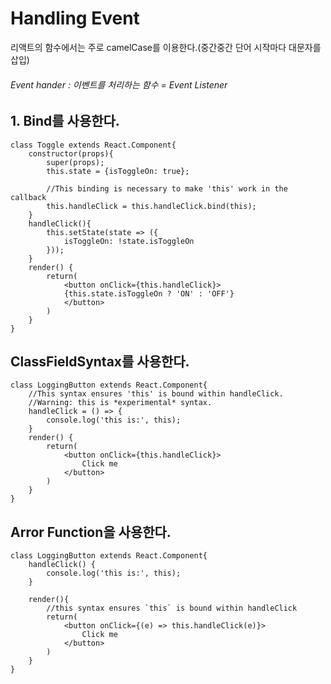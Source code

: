 # Handling Event
리액트의 함수에서는 주로 camelCase를 이용한다.(중간중간 단어 시작마다 대문자를 삽입)

###### Event hander : 이벤트를 처리하는 함수 = Event Listener

## 1. Bind를 사용한다.
```React
class Toggle extends React.Component{
	constructor(props){
		super(props);
		this.state = {isToggleOn: true};
		
		//This binding is necessary to make 'this' work in the callback
		this.handleClick = this.handleClick.bind(this);
	}
	handleClick(){
		this.setState(state => ({
			isToggleOn: !state.isToggleOn
		}));
	}
	render() {
		return(
			<button onClick={this.handleClick}>
			{this.state.isToggleOn ? 'ON' : 'OFF'}
			</button>
		)
	}
}
```

## ClassFieldSyntax를 사용한다.
```React
class LoggingButton extends React.Component{
	//This syntax ensures 'this' is bound within handleClick.
	//Warning: this is *experimental* syntax.
	handleClick = () => {
		console.log('this is:', this);
	}
	render() {
		return(
			<button onClick={this.handleClick}>
				Click me
			</button>
		)
	}
}
```

## Arror Function을 사용한다.
```React
class LoggingButton extends React.Component{
	handleClick() {
		console.log('this is:', this);
	}
	
	render(){
		//this syntax ensures `this` is bound within handleClick
		return(
			<button onClick={(e) => this.handleClick(e)}>
				Click me
			</button>
		)
	}
}
```